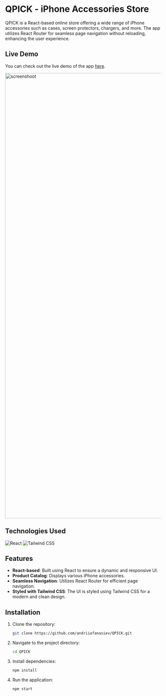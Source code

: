 # QPICK - iPhone Accessories Store

QPICK is a React-based online store offering a wide range of iPhone accessories such as cases, screen protectors, chargers, and more. The app utilizes React Router for seamless page navigation without reloading, enhancing the user experience.

## Live Demo

You can check out the live demo of the app [here](https://qpick-lac.vercel.app).

<img width="1440" alt="screenshoot" src="https://github.com/user-attachments/assets/48d23231-d166-445e-9fbc-0e9f99a50676" />

## Technologies Used

![React](https://img.icons8.com/color/48/000000/react-native.png)
![Tailwind CSS](https://img.icons8.com/?size=48&id=CIAZz2CYc6Kc&format=png&color=000000)

## Features

- **React-based**: Built using React to ensure a dynamic and responsive UI.
- **Product Catalog**: Displays various iPhone accessories.
- **Seamless Navigation**: Utilizes React Router for efficient page navigation.
- **Styled with Tailwind CSS**: The UI is styled using Tailwind CSS for a modern and clean design.

## Installation

1. Clone the repository:
   ```bash
   git clone https://github.com/andriiafanasiev/QPICK.git
   ```
2. Navigate to the project directory:
   ```bash
   cd QPICK
   ```
3. Install dependencies:
   ```bash
   npm install
   ```
4. Run the application:
   ```bash
   npm start

   ```
